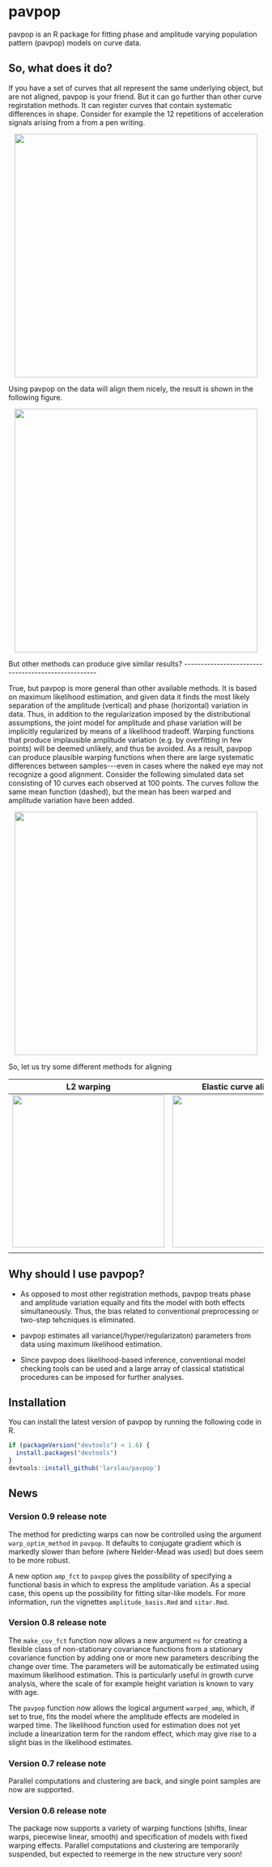 <!-- README.md is generated from README.Rmd. Please edit that file -->
pavpop
======

pavpop is an R package for fitting phase and amplitude varying population pattern (pavpop) models on curve data.

So, what does it do?
--------------------

If you have a set of curves that all represent the same underlying object, but are not aligned, pavpop is your friend. But it can go further than other curve regirstation methods. It can register curves that contain systematic differences in shape. Consider for example the 12 repetitions of acceleration signals arising from a from a pen writing.

<p align="center">
<img src="http://i.imgur.com/5aIvyKs.png" width="480">
</p>
Using pavpop on the data will align them nicely, the result is shown in the following figure.

<p align="center">
<img src="http://i.imgur.com/gw4JWUF.png" width="480">
</p>
But other methods can produce give similar results?
---------------------------------------------------

True, but pavpop is more general than other available methods. It is based on maximum likelihood estimation, and given data it finds the most likely separation of the amplitude (vertical) and phase (horizontal) variation in data. Thus, in addition to the regularization imposed by the distributional assumptions, the joint model for amplitude and phase variation will be implicitly regularized by means of a likelihood tradeoff. Warping functions that produce implausible amplitude variation (e.g. by overfitting in few points) will be deemed unlikely, and thus be avoided. As a result, pavpop can produce plausible warping functions when there are large systematic differences between samples---even in cases where the naked eye may not recognize a good alignment. Consider the following simulated data set consisting of 10 curves each observed at 100 points. The curves follow the same mean function (dashed), but the mean has been warped and amplitude variation have been added.

<p align="center">
<img src="http://i.imgur.com/skTjIL7.png" width="480">
</p>
So, let us try some different methods for aligning

| L2 warping                                             | Elastic curve alignment                                | pavpop                                                 |
|--------------------------------------------------------|--------------------------------------------------------|--------------------------------------------------------|
| <img src="http://i.imgur.com/eJPEQVc.png" width="300"> | <img src="http://i.imgur.com/PSCPfiW.png" width="300"> | <img src="http://i.imgur.com/VjXVspm.png" width="300"> |
|                                                        |

Why should I use pavpop?
------------------------

-   As opposed to most other registration methods, pavpop treats phase and amplitude variation equally and fits the model with both effects simultaneously. Thus, the bias related to conventional preprocessing or two-step tehcniques is eliminated.

-   pavpop estimates all variance(/hyper/regularizaton) parameters from data using maximum likelihood estimation.

-   Since pavpop does likelihood-based inference, conventional model checking tools can be used and a large array of classical statistical procedures can be imposed for further analyses.

Installation
------------

You can install the latest version of pavpop by running the following code in R.

``` r
if (packageVersion("devtools") < 1.6) {
  install.packages("devtools")
}
devtools::install_github('larslau/pavpop')
```

News
----

### Version 0.9 release note

The method for predicting warps can now be controlled using the argument `warp_optim_method` in `pavpop`. It defaults to conjugate gradient which is markedly slower than before (where Nelder-Mead was used) but does seem to be more robust.

A new option `amp_fct` to `pavpop` gives the possibility of specifying a functional basis in which to express the amplitude variation. As a special case, this opens up the possibility for fitting sitar-like models. For more information, run the vignettes `amplitude_basis.Rmd` and `sitar.Rmd`.

### Version 0.8 release note

The `make_cov_fct` function now allows a new argument `ns` for creating a flexible class of non-stationary covariance functions from a stationary covariance function by adding one or more new parameters describing the change over time. The parameters will be automatically be estimated using maximum likelihood estimation. This is particularly useful in growth curve analysis, where the scale of for example height variation is known to vary with age.

The `pavpop` function now allows the logical argument `warped_amp`, which, if set to true, fits the model where the amplitude effects are modeled in warped time. The likelihood function used for estimation does not yet include a linearization term for the random effect, which may give rise to a slight bias in the likelihood estimates.

### Version 0.7 release note

Parallel computations and clustering are back, and single point samples are now are supported.

### Version 0.6 release note

The package now supports a variety of warping functions (shifts, linear warps, piecewise linear, smooth) and specification of models with fixed warping effects. Parallel computations and clustering are temporarily suspended, but expected to reemerge in the new structure very soon!
